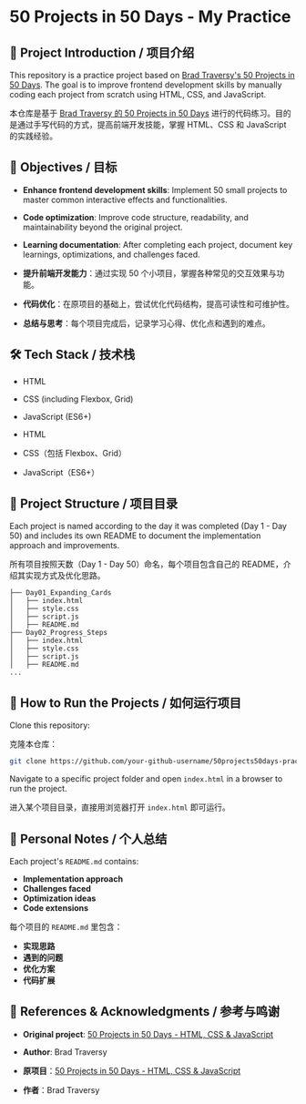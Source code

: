 # 50 Projects in 50 Days - My Practice

## 📌 Project Introduction / 项目介绍
This repository is a practice project based on [Brad Traversy's 50 Projects in 50 Days](https://github.com/bradtraversy/50projects50days). The goal is to improve frontend development skills by manually coding each project from scratch using HTML, CSS, and JavaScript.

本仓库是基于 [Brad Traversy 的 50 Projects in 50 Days](https://github.com/bradtraversy/50projects50days) 进行的代码练习。目的是通过手写代码的方式，提高前端开发技能，掌握 HTML、CSS 和 JavaScript 的实践经验。

## 🎯 Objectives / 目标
- **Enhance frontend development skills**: Implement 50 small projects to master common interactive effects and functionalities.
- **Code optimization**: Improve code structure, readability, and maintainability beyond the original project.
- **Learning documentation**: After completing each project, document key learnings, optimizations, and challenges faced.

- **提升前端开发能力**：通过实现 50 个小项目，掌握各种常见的交互效果与功能。
- **代码优化**：在原项目的基础上，尝试优化代码结构，提高可读性和可维护性。
- **总结与思考**：每个项目完成后，记录学习心得、优化点和遇到的难点。

## 🛠 Tech Stack / 技术栈
- HTML
- CSS (including Flexbox, Grid)
- JavaScript (ES6+)

- HTML
- CSS（包括 Flexbox、Grid）
- JavaScript（ES6+）

## 📂 Project Structure / 项目目录
Each project is named according to the day it was completed (Day 1 - Day 50) and includes its own README to document the implementation approach and improvements.

所有项目按照天数（Day 1 - Day 50）命名，每个项目包含自己的 README，介绍其实现方式及优化思路。

```
├── Day01_Expanding_Cards
│   ├── index.html
│   ├── style.css
│   ├── script.js
│   ├── README.md
├── Day02_Progress_Steps
│   ├── index.html
│   ├── style.css
│   ├── script.js
│   ├── README.md
...
```

## 📌 How to Run the Projects / 如何运行项目
Clone this repository:

克隆本仓库：
```sh
git clone https://github.com/your-github-username/50projects50days-practice.git
```
Navigate to a specific project folder and open `index.html` in a browser to run the project.

进入某个项目目录，直接用浏览器打开 `index.html` 即可运行。

## 📝 Personal Notes / 个人总结
Each project's `README.md` contains:
- **Implementation approach**
- **Challenges faced**
- **Optimization ideas**
- **Code extensions**

每个项目的 `README.md` 里包含：
- **实现思路**
- **遇到的问题**
- **优化方案**
- **代码扩展**

## 🔗 References & Acknowledgments / 参考与鸣谢
- **Original project**: [50 Projects in 50 Days - HTML, CSS & JavaScript](https://github.com/bradtraversy/50projects50days)
- **Author**: Brad Traversy

- **原项目**：[50 Projects in 50 Days - HTML, CSS & JavaScript](https://github.com/bradtraversy/50projects50days)
- **作者**：Brad Traversy